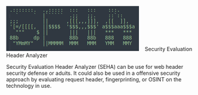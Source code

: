 
<img src="/images/SEHA.png" alt="Alt text" title="Optional title">
&nbsp;&nbsp; Security  Evaluation  Header  Analyzer

<p>Security Evaluation Header Analyzer (SEHA) can be use for web header security defense or aduits. It could also
be used in a offensive security approach by evaluating request header, fingerprinting, or OSINT on the technology
in use.</p>

